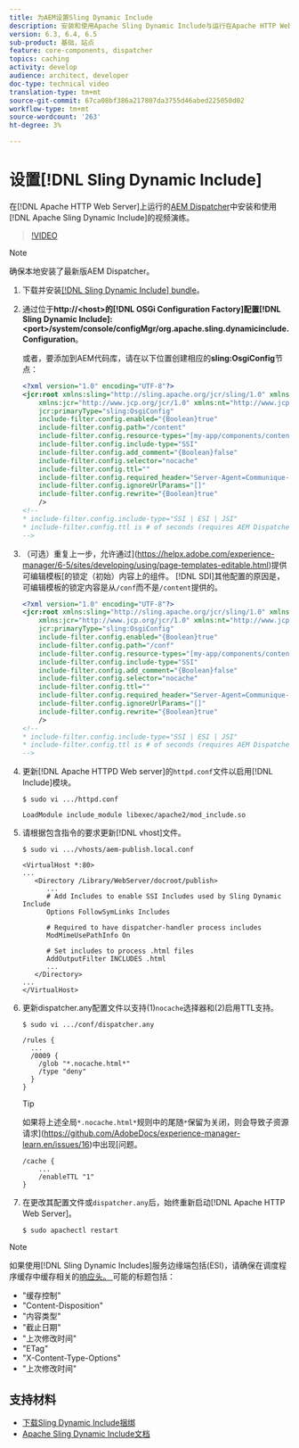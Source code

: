```yaml
---
title: 为AEM设置Sling Dynamic Include
description: 安装和使用Apache Sling Dynamic Include与运行在Apache HTTP Web Server上的AEM Dispatcher的视频演练。
version: 6.3, 6.4, 6.5
sub-product: 基础，站点
feature: core-components, dispatcher
topics: caching
activity: develop
audience: architect, developer
doc-type: technical video
translation-type: tm+mt
source-git-commit: 67ca08bf386a217807da3755d46abed225050d02
workflow-type: tm+mt
source-wordcount: '263'
ht-degree: 3%

---
```



# 设置[!DNL Sling Dynamic Include]

在[!DNL Apache HTTP Web Server]上运行的[AEM Dispatcher](https://docs.adobe.com/content/help/zh-Hans/experience-manager-dispatcher/using/dispatcher.html)中安装和使用[!DNL Apache Sling Dynamic Include]的视频演练。

>[!VIDEO](https://video.tv.adobe.com/v/17040/?quality=12&learn=on)

>[!NOTE]
>
> 确保本地安装了最新版AEM Dispatcher。

1. 下载并安装[[!DNL Sling Dynamic Include] bundle](https://sling.apache.org/downloads.cgi)。
1. 通过位于&#x200B;**http://&lt;host>的[!DNL OSGi Configuration Factory]配置[!DNL Sling Dynamic Include]:&lt;port>/system/console/configMgr/org.apache.sling.dynamicinclude.Configuration**。

   或者，要添加到AEM代码库，请在以下位置创建相应的&#x200B;**sling:OsgiConfig**&#x200B;节点：

   ```xml
   <?xml version="1.0" encoding="UTF-8"?>
   <jcr:root xmlns:sling="http://sling.apache.org/jcr/sling/1.0" xmlns:cq="http://www.day.com/jcr/cq/1.0"
       xmlns:jcr="http://www.jcp.org/jcr/1.0" xmlns:nt="http://www.jcp.org/jcr/nt/1.0"
       jcr:primaryType="sling:OsgiConfig"
       include-filter.config.enabled="{Boolean}true"
       include-filter.config.path="/content"
       include-filter.config.resource-types="[my-app/components/content/highly-dynamic]"
       include-filter.config.include-type="SSI" 
       include-filter.config.add_comment="{Boolean}false"
       include-filter.config.selector="nocache"
       include-filter.config.ttl=""
       include-filter.config.required_header="Server-Agent=Communique-Dispatcher"
       include-filter.config.ignoreUrlParams="[]"
       include-filter.config.rewrite="{Boolean}true"
       />
   <!--
   * include-filter.config.include-type="SSI | ESI | JSI"
   * include-filter.config.ttl is # of seconds (requires AEM Dispatcher 4.1.11+)
   -->
   ```

1. （可选）重复上一步，允许通过](https://helpx.adobe.com/experience-manager/6-5/sites/developing/using/page-templates-editable.html)提供可编辑模板[的锁定（初始）内容上的组件。 [!DNL SDI]其他配置的原因是，可编辑模板的锁定内容是从`/conf`而不是`/content`提供的。

   ```xml
   <?xml version="1.0" encoding="UTF-8"?>
   <jcr:root xmlns:sling="http://sling.apache.org/jcr/sling/1.0" xmlns:cq="http://www.day.com/jcr/cq/1.0"
       xmlns:jcr="http://www.jcp.org/jcr/1.0" xmlns:nt="http://www.jcp.org/jcr/nt/1.0"
       jcr:primaryType="sling:OsgiConfig"
       include-filter.config.enabled="{Boolean}true"
       include-filter.config.path="/conf"
       include-filter.config.resource-types="[my-app/components/content/highly-dynamic]"
       include-filter.config.include-type="SSI" 
       include-filter.config.add_comment="{Boolean}false"
       include-filter.config.selector="nocache"
       include-filter.config.ttl=""
       include-filter.config.required_header="Server-Agent=Communique-Dispatcher"
       include-filter.config.ignoreUrlParams="[]"
       include-filter.config.rewrite="{Boolean}true"
       />
   <!--
   * include-filter.config.include-type="SSI | ESI | JSI"
   * include-filter.config.ttl is # of seconds (requires AEM Dispatcher 4.1.11+)
   -->
   ```

1. 更新[!DNL Apache HTTPD Web server]的`httpd.conf`文件以启用[!DNL Include]模块。

   ```shell
   $ sudo vi .../httpd.conf
   ```

   ```shell
   LoadModule include_module libexec/apache2/mod_include.so
   ```

1. 请根据包含指令的要求更新[!DNL vhost]文件。

   ```shell
   $ sudo vi .../vhosts/aem-publish.local.conf
   ```

   ```shell
   <VirtualHost *:80>
   ...
      <Directory /Library/WebServer/docroot/publish>
         ...
         # Add Includes to enable SSI Includes used by Sling Dynamic Include
         Options FollowSymLinks Includes
   
         # Required to have dispatcher-handler process includes
         ModMimeUsePathInfo On
   
         # Set includes to process .html files
         AddOutputFilter INCLUDES .html
         ...
      </Directory>
   ...
   </VirtualHost>
   ```

1. 更新dispatcher.any配置文件以支持(1)`nocache`选择器和(2)启用TTL支持。

   ```shell
   $ sudo vi .../conf/dispatcher.any
   ```

   ```shell
   /rules {
     ...
     /0009 {
       /glob "*.nocache.html*"
       /type "deny"
     } 
   }
   ```

   >[!TIP]
   >
   > 如果将上述全局`*.nocache.html*`规则中的尾随`*`保留为关闭，则会导致子资源请求](https://github.com/AdobeDocs/experience-manager-learn.en/issues/16)中出现[问题。

   ```shell
   /cache {
       ...
       /enableTTL "1"
   }
   ```

1. 在更改其配置文件或`dispatcher.any`后，始终重新启动[!DNL Apache HTTP Web Server]。

   ```shell
   $ sudo apachectl restart
   ```

>[!NOTE]
>
>如果使用[!DNL Sling Dynamic Includes]服务边缘端包括(ESI)，请确保在调度程序缓存中缓存相关的[响应头。 ](https://docs.adobe.com/content/help/en/experience-manager-dispatcher/using/configuring/dispatcher-configuration.html#CachingHTTPResponseHeaders)可能的标题包括：
>
>* &quot;缓存控制&quot;
>* &quot;Content-Disposition&quot;
>* &quot;内容类型&quot;
>* &quot;截止日期&quot;
>* &quot;上次修改时间&quot;
>* &quot;ETag&quot;
>* &quot;X-Content-Type-Options&quot;
>* &quot;上次修改时间&quot;

>



## 支持材料

* [下载Sling Dynamic Include捆绑](https://sling.apache.org/downloads.cgi)
* [Apache Sling Dynamic Include文档](https://github.com/Cognifide/Sling-Dynamic-Include)

